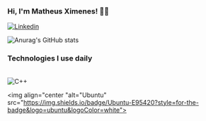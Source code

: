 ### Hi, I'm Matheus Ximenes! 👋🏽

[![Linkedin](https://img.shields.io/badge/LinkedIn-0077B5?style=for-the-badge&logo=linkedin&logoColor=white)](https://www.linkedin.com/in/matheus-ximenes-162458187/)

![Anurag's GitHub stats](https://github-readme-stats.vercel.app/api?username=MatheusXimeness&show_icons=true&theme=dracula)

### Technologies I use daily

<div style="display: inline_block"><br/>
  <img align="center "alt="C++" src="https://img.shields.io/badge/C%2B%2B-00599C?style=for-the-badge&logo=c%2B%2B&logoColor=white">
  
  <img align="center "alt="Ubuntu" src="https://img.shields.io/badge/Ubuntu-E95420?style=for-the-badge&logo=ubuntu&logoColor=white">
</div>
